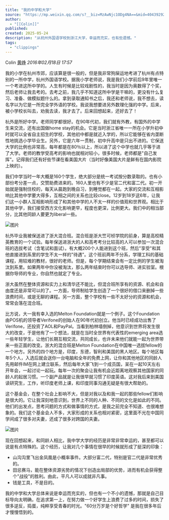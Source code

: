 ```yaml
---
title: "我的中学和大学"
source: "https://mp.weixin.qq.com/s?__biz=MzAwNjc1ODg4NA==&mid=404392927&idx=1&sn=7c7ee9aa4713db3b10ddf716c9d3e0a8&scene=21#wechat_redirect"
author:
  - "[[Colin]]"
published:
created: 2025-05-24
description: "从杭州外国语学校到浙江大学，幸运而充实，也有些遗憾。"
tags:
  - "clippings"
---
```

Colin [黄峥](https://mp.weixin.qq.com/) *2016年02月18日 17:57*

我的小学在杭州市郊，应该算是很一般的，但是我非常狗屎运地考进了杭州有点特别的一所中学，杭州外国语学校。据我小学老师说，我是我们小学前后9年里唯一一个考进这所中学的。人生有时候是比较戏剧性的，我当时是因为奥数得了个奖，然后老师让我去考的。去考之前，我几乎不知道这所中学是干嘛的，更没有什么复习、准备、做模拟题什么的。拿到录取通知书之后，我还和老师说，我不想去，读名字以为它是一所完全学外语的学校。我说我想要进另外数理化强的中学。后来，被小学校长叫去，劝我去读，我才去了。后来回想起来，还好去了！

  

杭外是所好中学。老师同学都很好。在90年代初，我们就有外教，有国外的中学生来交流，还有出国做home stay的机会。它是当时浙江省唯一一所在小学升初中时就可以全省自主招生的学校，其他初中都是就近入学的，所以它能够在省内垄断性地挑选小学毕业生。另外，它是六年一贯制，初中升高中是只出不进的。它保送大学的比例也非常高，每年都是在80％以上，所以进了这个中学也就几乎等于进了大学。老师的教学受高考的影响也就相对较小，很多时候，老师都是"自己发挥"。记得我们还有好些节课在看美国大片（当时好像美国大片是鲜有在国内影院上映的）。

  

我们中学当时一年大概是160个学生，绝大部分是统一考试按分数录取的。也有小部份考分差一点，交赞助费进来的。160人里也有不少是官二代和富二代。初一开始就是强制住校的，每天从晨跑到晚自习，到睡觉都在一起。大家的交流和互相影响比其他中学要大得多，互相之间的关系也比较close。12岁到18岁这6年，让我们这一小群人互相影响形成了和其他中学的人不太一样的价值观和世界观。相比于其他中学，我们接受西方文化影响更早，程度也更深，比例更大。我们中的相当部分，比其他同龄人要更为liberal一些。

![图片](http://mmbiz.qpic.cn/mmbiz/YLDSCEuZpZzeLnpCOjJiaRo8bxVoJ11JwMKs4gNqsuoj7PQSejqTIc20opj6U7yqNEDusTdEw5nfFEm2Pk7hLjA/640?wx_fmt=jpeg&tp=webp&wxfrom=5&wx_lazy=1)

  

杭外毕业我被保送进了浙大混合班。混合班是浙大竺可桢学院的前身，算是高校精英教育的一个试验。每年保送进浙大的人和高考考分比较高的人可以参加一次混合班的选拔考试（含笔试和面试）。有大概200个人能进到这个班，然后"享受"和其他直接进到系里的学生不太一样的"待遇"。这个班前两年不分系，学理工科的基础课程，用较难的教材，很好的老师。但是，每个学期结束会有一定比例的学生被淘汰到系里。如果两年中你没被淘汰，那么两年结束时你可以选导师、进实验室。根据你导师的专业，你自然也就定了专业。

  

浙大虽然在整体资源和实力上和清华还不能比，但混合班所享有的资源、机会和自由度还是非常可以的了。一方面，导师制给学生创造了一个很好的借口来删掉一些浪费时间，或是无聊的课程。另一方面，整个学校有一些不太好分的资源和机会，常常会落在混合班。

  

比方说，大一我有幸入选的Melton Foundation就是一个例子。这个Foundation由POS机的领导者Verifone的创始人在90年代初创立。他当时已经成功出售了Verifone，还投资了AOL和PayPal。当看到柏林墙倒掉，他意识到世界将发生很大的改变，于是他有了一个想法，就是在当时全世界有代表性的emerging area选一些年轻学生，让他们长期互相交流，共同成长，也许未来他们就能一起为世界带来一些正面的改变。浙大的混合班是Melton Foundation在中国唯一选拔fellow的一个地方。另外的四个地方是，印度，东德，智利和美国的黑人地区。每个地区每年5个人，入选后就会送你一台电脑和全年的免费上网，让你和其他地区的同龄人先用邮件IM在网上建立联系，然后每年大家飞到一个成员国，呆在一起10天左右开年会，一起讨论一起玩。每年一次的聚会让我有机会近距离地观察其他国家的同龄人的起居习惯。一个副产品就是让我很早就习惯了印度英语。这对我后来到美国读研究生，工作，听印度老师上课，和印度同事沟通无疑是有很大帮助的。

  

这个基金会，在整个社会上影响不大，但是对我以及和我一起的那些fellow们影响是很大的。它让我深刻地意识到，世界上不同的人种、不同的文化是如此的不同。他们的出发点，思考问题的方式和做事情的方式，是我之前完全不知道、也很难想象的。我们这个基金会人不多，大家形成的关系也相对紧密，这里面不光在中国同学间成了很多对夫妻，还成了很多对跨国的夫妻。

![图片](https://mp.weixin.qq.com/www.w3.org/2000/svg'%20xmlns:xlink='http://www.w3.org/1999/xlink'%3E%3Ctitle%3E%3C/title%3E%3Cg%20stroke='none'%20stroke-width='1'%20fill='none'%20fill-rule='evenodd'%20fill-opacity='0'%3E%3Cg%20transform='translate(-249.000000,%20-126.000000)'%20fill='%23FFFFFF'%3E%3Crect%20x='249'%20y='126'%20width='1'%20height='1'%3E%3C/rect%3E%3C/g%3E%3C/g%3E%3C/svg%3E)  

现在回想起来，和同龄人相比，我中学大学的经历是非常非常幸运的，甚至都可以说是有点特殊的。这个经历，让我对几个事情在很早的时候就形成了挺深的印象：  

- 山沟沟里飞出金凤凰是小概率事件。大部分富二代，特别是官二代是非常优秀的。
- 田忌赛马，能在整体资源劣势的情况下创造出局部的优势，进而有机会获得整个"战役"的胜利。由此，平凡人可以成就非凡事。
- 钱是工具，不是目的。

我的中学和大学总体来说是幸运而充实的，但也有一个不小的遗憾，那就是自己目标导向太明确，在追求第一上，在努力做一个好学生上浪费了过多的时间，损失了很多逆反，捣蛋，纯粹享受青春的时光。"60分万岁是个好哲学" 是我在很多年后才慢慢悟到的。
